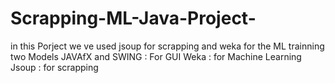 
# Scrapping-ML-Java-Project-
in this Porject we ve used jsoup for scrapping and weka for the ML  trainning two Models 
JAVAfX and SWING : For GUI
Weka : for Machine Learning 
Jsoup : for scrapping 
